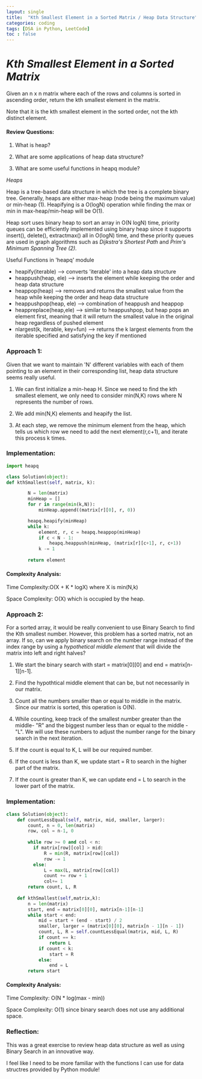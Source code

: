 ```yaml
---
layout: single
title:  "Kth Smallest Element in a Sorted Matrix / Heap Data Structure"
categories: coding
tags: [DSA in Python, LeetCode]
toc : false
---
```


# *Kth Smallest Element in a Sorted Matrix*

Given an n x n matrix where each of the rows and columns is sorted in ascending order, return the kth smallest element in the matrix.

Note that it is the kth smallest element in the sorted order, not the kth distinct element.

#### Review Questions:
1. What is heap?

2. What are some applications of heap data structure?

3. What are some useful functions in heapq module?

*Heaps*

Heap is a tree-based data structure in which the tree is a complete binary tree.
Generally, heaps are either max-heap (node being the maximum value) or min-heap (1).
Heapifying is a O(logN) operation while finding the max or min in max-heap/min-heap will be O(1).

Heap sort uses binary heap to sort an array in O(N logN) time, priority queues can be efficiently implemented using binary heap since it supports insert(), delete(), extractmax() all in O(logN) time, and these priority queues are used in graph algorithms such as *Dijkstra's Shortest Path* and *Prim's Minimum Spanning Tree (2).*

Useful Functions in 'heapq' module

* heapify(iterable) --> converts 'iterable' into a heap data structure
* heappush(heap, ele) --> inserts the element while keeping the order and heap data structure
* heappop(heap) --> removes and returns the smallest value from the heap while keeping the order and heap data structure
* heappushpop(heap, ele) --> combination of heappush and heappop
* heappreplace(heap,ele) --> similar to heappushpop, but heap pops an element first, meaning that it will return the smallest value in the original heap regardless of pushed element
* nlargest(k, iterable, key=fun) --> returns the k largest elements from the iterable specified and satisfying the key if mentioned


### Approach 1:

Given that we want to maintain 'N' different variables with each of them pointing to an element in their corresponding list, heap data structure seems really useful.

1. We can first initialize a min-heap H. Since we need to find the kth smallest element, we only need to consider min(N,K) rows where N represents the number of rows.

2. We add min(N,K) elements and heapify the list.

3. At each step, we remove the minimum element from the heap, which tells us which row we need to add the next element(r,c+1), and iterate this process k times.

### Implementation:

```python
import heapq

class Solution(object):
def kthSmallest(self, matrix, k):

        N = len(matrix)
        minHeap = []
        for r in range(min(k,N)):
            minHeap.append((matrix[r][0], r, 0))

        heapq.heapify(minHeap)
        while k:
            element, r, c = heapq.heappop(minHeap)
            if c < N - 1:
                heapq.heappush(minHeap, (matrix[r][c+1], r, c+1))
            k -= 1
            
        return element
```

#### Complexity Analysis:

Time Complexity:O(X + K * logX) where X is min(N,k)

Space Complexity: O(X) which is occupied by the heap.


### Approach 2:

For a sorted array, it would be really convenient to use Binary Search to find the Kth smallest number.
However, this problem has a sorted matrix, not an array. 
If so, can we apply binary search on the number range instead of the index range by using a *hypothetical middle element* that will divide the matrix into left and right halves?

1. We start the binary search with start = matrix[0][0] and end = matrix[n-1][n-1].

2. Find the hypothtical middle element that can be, but not necessarily in our matrix.

3. Count all the numbers smaller than or equal to middle in the matrix. Since our matrix is sorted, this operation is O(N).

4. While counting, keep track of the smallest number greater than the middle- "R" and the biggest number less than or equal to the middle - "L". We will use these numbers to adjust the number range for the binary search in the next iteration.

5. If the count is equal to K, L will be our required number.

6. If the count is less than K, we update start = R to search in the higher part of the matrix.

7. If the count is greater than K, we can update end = L to search in the lower part of the matrix.


### Implementation:

```python
class Solution(object):
    def countLessEqual(self, matrix, mid, smaller, larger):
        count, n = 0, len(matrix)
        row, col = n-1, 0
        
        while row >= 0 and col < n:
          if matrix[row][col] > mid:
              R = min(R, matrix[row][col])
              row -= 1
          else:
              L = max(L, matrix[row][col])
              count += row + 1
              col+= 1
        return count, L, R
    
    def kthSmallest(self,matrix,k):
        n = len(matrix)
        start, end = matrix[0][0], matrix[n-1][n-1]
        while start < end:
            mid = start + (end - start) / 2
            smaller, larger = (matrix[0][0], matrix[n - 1][n - 1])
            count, L, R = self.countLessEqual(matrix, mid, L, R)
            if count == k:
                return L
            if count < k:
                start = R
            else:
                end = L
        return start
```

#### Complexity Analysis:

Time Complexity: O(N * log(max - min))

Space Complexity: O(1) since binary search does not use any additional space.


### Reflection:

This was a great exercise to review heap data structure as well as using Binary Search in an innovative way. 

I feel like I need to be more familiar with the functions I can use for data structres provided by Python module!


